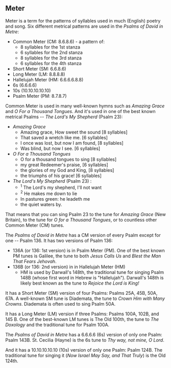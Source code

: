 ## Meter

Meter is a term for the patterns of syllables used in much (English) poetry and song. Six different metrical patterns are used in the *Psalms of David in Metre*:
- Common Meter (CM: 8.6.8.6) - a pattern of:
    - 8 syllables for the 1st stanza
    - 6 syllables for the 2nd stanza
    - 8 syllables for the 3rd stanza
    - 6 syllables for the 4th stanza
- Short Meter (SM: 6.6.8.6)
- Long Meter (LM: 8.8.8.8)
- Hallelujah Meter (HM: 6.6.6.6.8.8)
- 6s (6.6.6.6)
- 10s (10.10.10.10.10)
- Psalm Meter (PM: 8.7.8.7)

Common Meter is used in many well-known hymns such as *Amazing Grace* and *O For a Thousand Tongues*. And it's used in one of the best known metrical Psalms -- *The Lord's My Shepherd* (Psalm 23):
- *Amazing Grace*
    - Amazing grace, How sweet the sound  [8 syllables]
    - That saved a wretch like me.  [6 syllables]
    - I once was lost, but now I am found,  [8 syllables]
    - Was blind, but now I see.  [6 syllables]
- *O For a Thousand Tongues*
    - O for a thousand tongues to sing  [8 syllables]
    - my great Redeemer's praise,  [6 syllables]
    - the glories of my God and King,  [8 syllables]
    - the triumphs of his grace!  [6 syllables]
- *The Lord's My Shepherd* (Psalm 23) :
    - <sup>1</sup> The Lord's my shepherd, I'll not want
    - <sup>2</sup> He makes me down to lie
    - In pastures green: he leadeth me
    - the quiet waters by.

That means that you can sing Psalm 23 to the tune for *Amazing Grace* (New Britain), to the tune for *O for a Thousand Tongues*, or to countless other Common Meter (CM) tunes.

The *Psalms of David in Metre* has a CM version of every Psalm except for one -- Psalm 136. It has two versions of Psalm 136:
- 136A (or 136: 1st version) is in Psalm Meter (PM). One of the best known PM tunes is Galilee, the tune to both *Jesus Calls Us* and *Blest the Man That Fears Jehovah*.
- 136B (or 136: 2nd version) in in Hallelujah Meter (HM)
    - HM is used by Darwall's 148th, the traditional tune for singing Psalm 148B (whose first word in Hebrew is "Hallelujah"). Darwall's 148th is likely best known as the tune to *Rejoice the Lord is King!*

It has a Short Meter (SM) version of four Psalms: Psalms 25A, 45B, 50A, 67A. A well-known SM tune is Diademata, the tune to *Crown Him with Many Crowns*. Diademata is often used to sing Psalm 50A.

It has a Long Meter (LM) version if three Psalms: Psalms 100A, 102B, and 145 B. One of the best-known LM tunes is The Old 100th, the tune to *The Doxology* and the traditional tune for Psalm 100A.

The *Psalms of David in Metre* has a 6.6.6.6 (6s) version of only one Psalm: Psalm 143B. St. Cecilia (Hayne) is the 6s tune to *Thy way, not mine, O Lord*.

And it has a 10.10.10.10.10 (10s) version of only one Psalm: Psalm 124B. The traditional tune for singing it (*Now Israel May Say, and That Truly*) is the Old 124th.
